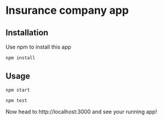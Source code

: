 # Insurance company app

## Installation
Use npm to install this app
```
npm install
```

## Usage
```
npm start
```
```
npm test
```

Now head to http://localhost:3000 and see your running app!
